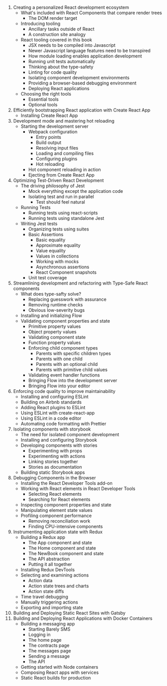 1. Creating a personalized React development ecosystem
   - What's included with React Components that compare render trees
     - The DOM render target
   - Introducing tooling
     - Ancillary tasks outside of React
     - A construction site analogy
   - React tooling covered in this book
     - JSX needs to be compiled into Javascript
     - Newer Javascript language features need to be transpired
     - How module loading enables application development
     - Running unit tests automatically
     - Thinking about the type-safety
     - Linting for code quality
     - Isolating component development environments
     - Providing a browser-based debugging environment
     - Deploying React applications
   - Choosing the right tools
     - Essential tools
     - Optional tools
2. Efficiently bootstrapping React application with Create React App
   - Installing Create React App
3. Development mode and mastering hot reloading
   - Starting the development server
     - Webpack configuration
       - Entry points
       - Build output
       - Resolving input files
       - Loading and compiling files
       - Configuring plugins
       - Hot reloading
     - Hot component reloading in action
     - Ejecting from Create React App
4. Optimizing Test-Driven React Development
   - The driving philosophy of Jest
     - Mock everything except the application code
     - Isolating test and run in parallel
       - Test should feel natural
   - Running Tests
     - Running tests using react-scripts
     - Running tests using standalone Jest
   - Writing Jest tests
     - Organizing tests using suites
     - Basic Assertions
       - Basic equality
       - Approximate equality
       - Value equality
       - Values in collections
       - Working with mocks
       - Asynchronous assertions
       - React Component snapshots
     - Unit test coverage
5. Streamlining development and refactoring with Type-Safe React components
   - What does type-safty solve?
     - Replacing guesswork with assurance
     - Removing runtime checks
     - Obvious low-severity bugs
   - Installing and initializing Flow
   - Validating component properties and state
     - Primitive property values
     - Object property values
     - Validating component state
     - Function property values
     - Enforcing child component types
       - Parents with specific children types
       - Parents with one child
       - Parents with an optional child
       - Parents with primitive child values
     - Validating event handler functions
     - Bringing Flow into the development server
     - Bringing Flow into your editor
6. Enforcing code quality to improve maintainability
   - Installing and configuring ESLint
   - Building on Airbnb standards
   - Adding React plugins to ESLint
   - Using ESLint with create-react-app
   - Using ESLint in a code editor
   - Automating code formatting with Prettier
7. Isolating components with storybook
   - The need for isolated component development
   - Installing and configuring Storybook
   - Developing components with stories
     - Experimenting with props
     - Experimenting with actions
     - Linking stories together
     - Stories as documentation
   - Building static Storybook apps
8. Debugging Components in the Browser
   - Installing the React Developer Tools add-on
   - Working with React elements in React Developer Tools
     - Selecting React elements
     - Searching for React elements
   - Inspecting component properties and state
   - Manipulating element state values
   - Profiling component performance
     - Removing reconciliation work
     - Finding CPU-intensive components
9.  Instrumenting application state with Redux
    - Building a Redux app
      - The App component and state
      - The Home component and state
      - The NewBook component and state
      - The API abstraction
      - Putting it all together
    - Installing Redux DevTools
    - Selecting and examining actions
      - Action data
      - Action state trees and charts
      - Action state diffs
    - Time travel debugging
    - Manually triggering actions
    - Exporting and importing state
10. Building and Deploying Static React Sites with Gatsby
11. Building and Deploying React Applications with Docker Containers
    - Building a messaging app
      - Starting Barely SMS
      - Logging in
      - The home page
      - The contracts page
      - The messages page
      - Sending a message
      - The API
    - Getting started with Node containers
    - Composing React apps with services
    - Static React builds for production